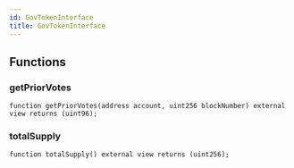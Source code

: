 ```yaml
---
id: GovTokenInterface
title: GovTokenInterface
---
```



## Functions
### getPriorVotes


```solidity
function getPriorVotes(address account, uint256 blockNumber) external view returns (uint96);
```

### totalSupply


```solidity
function totalSupply() external view returns (uint256);
```

